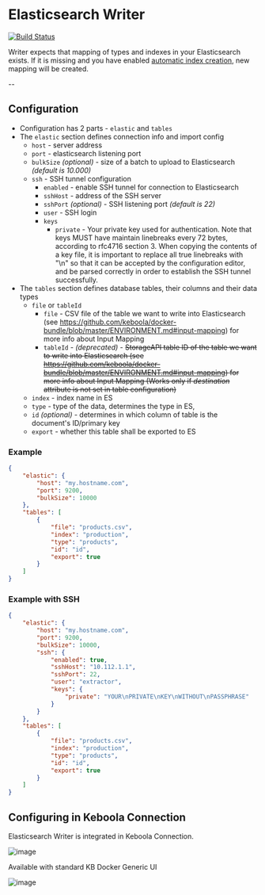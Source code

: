 # Elasticsearch Writer

[![Build Status](https://travis-ci.org/keboola/elastic-writer.svg?branch=master)](https://travis-ci.org/keboola/elastic-writer)

Writer expects that mapping of types and indexes in your Elasticsearch exists. If it is missing and you have enabled [automatic index creation](https://www.elastic.co/guide/en/elasticsearch/reference/current/docs-index_.html#index-creation), new mapping will be created.

--

## Configuration

- Configuration has 2 parts - `elastic` and `tables`
- The `elastic` section defines connection info and import config
    - `host` - server address
    - `port` - elasticsearch listening port
    - `bulkSize` *(optional)* - size of a batch to upload to Elasticsearch *(default is 10.000)*
    - `ssh` - SSH tunnel configuration
        - `enabled` - enable SSH tunnel for connection to Elasticsearch
        -  `sshHost` - address of the SSH server
        -  `sshPort` *(optional)* - SSH listening port *(default is 22)*
        -  `user` - SSH login
        -  `keys`
            - `private` - Your private key used for authentication. 
            Note that keys MUST have maintain linebreaks every 72 bytes, according to rfc4716 section 3. When copying the contents of a key file, it is important to replace all true linebreaks with "\n" so that it can be accepted by the configuration editor, and be parsed correctly in order to establish the SSH tunnel successfully.
- The `tables` section defines database tables, their columns and their data types
    - `file` or `tableId`
        - `file` - CSV file of the table we want to write into Elasticsearch (see https://github.com/keboola/docker-bundle/blob/master/ENVIRONMENT.md#input-mapping) for more info about Input Mapping
        - `tableId` - *(deprecated)* - ~~StorageAPI table ID of the table we want to write into Elasticsearch (see https://github.com/keboola/docker-bundle/blob/master/ENVIRONMENT.md#input-mapping) for more info about Input Mapping (Works only if *destination* attribute is not set in table configuration)~~
    - `index` - index name in ES
    - `type` - type of the data, determines the type in ES,
    - `id` *(optional)* - determines in which column of table is the document's ID/primary key
    - `export` - whether this table shall be exported to ES

### Example

```json
{
    "elastic": {
        "host": "my.hostname.com",
        "port": 9200,
        "bulkSize": 10000
    },
    "tables": [
        {
            "file": "products.csv",
            "index": "production",
            "type": "products",
            "id": "id",
            "export": true
        }
    ]
}
```

### Example with SSH

```json
{
    "elastic": {
        "host": "my.hostname.com",
        "port": 9200,
        "bulkSize": 10000,
        "ssh": {
            "enabled": true,
            "sshHost": "10.112.1.1",
            "sshPort": 22,
            "user": "extractor",
            "keys": {
                "private": "YOUR\nPRIVATE\nKEY\nWITHOUT\nPASSPHRASE"
            }
        }
    },
    "tables": [
        {
            "file": "products.csv",
            "index": "production",
            "type": "products",
            "id": "id",
            "export": true
        }
    ]
}
```

## Configuring in Keboola Connection

Elasticsearch Writer is integrated in Keboola Connection.

![image](https://cloud.githubusercontent.com/assets/1726727/13111357/a66b4674-d585-11e5-92cd-f8ff11fe1ebf.png)

Available with standard KB Docker Generic UI

![image](https://cloud.githubusercontent.com/assets/1726727/13111467/3cde9994-d586-11e5-83ca-00caefb22a2e.png)

